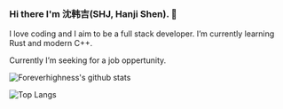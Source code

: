 ### Hi there I'm 沈韩吉(SHJ, Hanji Shen). 👋 

I love coding and I aim to be a full stack developer. I’m currently learning Rust and modern C++.

Currently I’m seeking for a job oppertunity.

![Foreverhighness's github stats](https://github-readme-stats.vercel.app/api?username=Foreverhighness&count_private=true&theme=dracula)

![Top Langs](https://github-readme-stats.vercel.app/api/top-langs/?username=Foreverhighness&layout=compact&count_private=true&theme=dracula)

<!--
**Foreverhighness/Foreverhighness** is a ✨ _special_ ✨ repository because its `README.md` (this file) appears on your GitHub profile.

Here are some ideas to get you started:

- 🔭 I’m currently working on ...
- 🌱 I’m currently learning ...
- 👯 I’m looking to collaborate on ...
- 🤔 I’m looking for help with ...
- 💬 Ask me about ...
- 📫 How to reach me: ...
- 😄 Pronouns: ...
- ⚡ Fun fact: ...
-->
